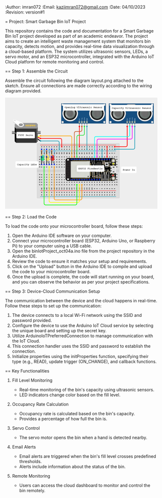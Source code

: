 :Author: imran072
:Email: kaziimran072@gmail.com
:Date: 04/10/2023
:Revision: version#1


= Project: Smart Garbage Bin IoT Project

This repository contains the code and documentation for a Smart Garbage Bin IoT project developed as part of an academic endeavor. The project aims to create an intelligent waste management system that monitors bin capacity, detects motion, and provides real-time data visualization through a cloud-based platform. The system utilizes ultrasonic sensors, LEDs, a servo motor, and an ESP32 microcontroller, integrated with the Arduino IoT Cloud platform for remote monitoring and control.

== Step 1: Assemble the Circuit

Assemble the circuit following the diagram layout.png attached to the sketch. Ensure all connections are made correctly according to the wiring diagram provided.

![smartbin project layout](layout.png)

== Step 2: Load the Code

To load the code onto your microcontroller board, follow these steps:

1. Open the Arduino IDE software on your computer.
2. Connect your microcontroller board (ESP32, Arduino Uno, or Raspberry Pi) to your computer using a USB cable.
3. Open the binIotProject_oct04a.ino file from the project repository in the Arduino IDE.
4. Review the code to ensure it matches your setup and requirements.
5. Click on the "Upload" button in the Arduino IDE to compile and upload the code to your microcontroller board.
6. Once the upload is complete, the code will start running on your board, and you can observe the behavior as per your project specifications.

== Step 3: Device-Cloud Communication Setup

The communication between the device and the cloud happens in real-time. Follow these steps to set up the communication:

1. The device connects to a local Wi-Fi network using the SSID and password provided.
2. Configure the device to use the Arduino IoT Cloud service by selecting the unique board and setting up the secret key.
3. Utilize ArduinoIoTPreferredConnection to manage communication with the IoT Cloud.
4. This connection handler uses the SSID and password to establish the connection.
5. Initialize properties using the initProperties function, specifying their type (e.g., READ), update trigger (ON_CHANGE), and callback functions.

== Key Functionalities
1. Fill Level Monitoring​
    * Real-time monitoring of the bin's capacity using ultrasonic sensors.​
    * LED indicators change color based on the fill level.​

2. Occupancy Rate Calculation​
    * Occupancy rate is calculated based on the bin's capacity.​
    * Provides a percentage of how full the bin is.​

3. Servo Control​
    * The servo motor opens the bin when a hand is detected nearby.​

4. Email Alerts​
    * Email alerts are triggered when the bin's fill level crosses predefined thresholds.​
    * Alerts include information about the status of the bin.​

5. Remote Monitoring​
    * Users can access the cloud dashboard to monitor and control the bin remotely.​

​
